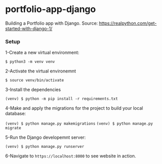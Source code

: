 # portfolio-app-django


Building a Portfolio app with Django.      Source: https://realpython.com/get-started-with-django-1/



### Setup

1-Create a new virtual environment:

`$ python3 -m venv venv`

2-Activate the virtual environemnt

`$ source venv/bin/activate`

3-Install the dependencies

`(venv) $ python -m pip install -r requirements.txt`

4-Make and apply the migrations for the project to build your local database:

`(venv) $ python manage.py makemigrations`
`(venv) $ python manage.py migrate`

5-Run the Django developemnt server:

`(venv) $ python manage.py runserver`

6-Navigate to `https://localhost:8000` to see website in action.
